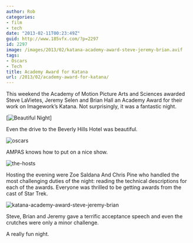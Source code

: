 ```yaml
---
author: Rob
categories:
- film
- tech
date: "2013-02-11T00:23:49Z"
guid: http://www.185vfx.com/?p=2297
id: 2297
image: /images/2013/02/katana-academy-award-steve-jeremy-brian.avif
tags:
- Oscars
- Tech
title: Academy Award for Katana
url: /2013/02/academy-award-for-katana/
---
```


This weekend the Academy of Motion Picture Arts and Sciences awarded Steve LaVietes, Jeremy Selen and Brian Hall an Academy Award for their work on Imagework’s Katana. Not surprisingly, it was a fantastic night.

[![Beautiful Night](/images/2013/02/beautiful-night.jpg "Palm Trees line a Beverly Hills Street at Sunset")]

Even the drive to the Beverly Hills Hotel was beautiful.

![oscars](/images/2013/02/oscars.avif "Oscars logo projected on a screen at the awards show")

AMPAS knows how to put on a nice show.

![the-hosts](/images/2013/02/the-hosts.avif "The hosts of the ceremony standing on stage")

Hosting the evening were Zoe Saldana And Chris Pine who handled the most challenging duties of the night: reading the technical descriptions for each of the awards. Everyone was thrilled to be getting awards from the cast of Star Trek.

![katana-academy-award-steve-jeremy-brian](/images/2013/02/katana-academy-award-steve-jeremy-brian.avif "Steve, Brian and Jeremy standing on stage")

Steve, Brian and Jeremy gave a terrific acceptance speech and even the crutches were only a minor challenge.

A really fun night.